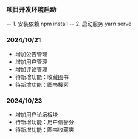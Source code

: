 ### 项目开发环境启动
-- 1. 安装依赖
npm install
-- 2. 启动服务
yarn serve

### 2024/10/21
- 增加公告管理
- 增加用户管理
- 增加评论管理
- 待新增功能：收藏图书
- 待新增功能：图书搜索

### 2024/10/23
- 增加用户论坛板块
- 待新增功能：用户信誉分
- 待新增功能：图书收藏夹